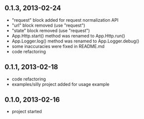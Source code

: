 
0.1.3, 2013-02-24
-----------------

  - "request" block added for request normalization API
  - "url" block removed (use "request")
  - "state" block removed (use "request")
  - App.Http.start() method was renamed to App.Http.run()
  - App.Logger.log() method was renamed to App.Logger.debug()
  - some inaccuracies were fixed in README.md
  - code refactoring

0.1.1, 2013-02-18
-----------------

  - code refactoring
  - examples/silly project added for usage example

0.1.0, 2013-02-16
-----------------

  - project started
